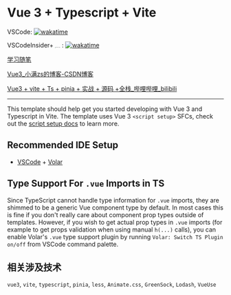# Vue 3 + Typescript + Vite

VSCode: [![wakatime](https://wakatime.com/badge/github/Ayusummer/vite-project-learning.svg)](https://wakatime.com/badge/github/Ayusummer/vite-project-learning)

VSCodeInsider+ <img src="https://resources.jetbrains.com/storage/products/company/brand/logos/WebStorm.png" alt="WebStorm logo" style="zoom:10%;" /> : [![wakatime](https://wakatime.com/badge/user/d8c0c428-5367-4918-aaf6-f3ecf4063899/project/acaf25a4-7bcd-4466-8d2b-82740eca4f26.svg)](https://wakatime.com/badge/user/d8c0c428-5367-4918-aaf6-f3ecf4063899/project/acaf25a4-7bcd-4466-8d2b-82740eca4f26)

[学习随笔](https://github.com/Ayusummer/DailyNotes/blob/main/%E5%89%8D%E7%AB%AF/VUE/Vue.md)

[Vue3_小满zs的博客-CSDN博客](https://blog.csdn.net/qq1195566313/category_11618172.html)

[Vue3 + vite + Ts + pinia + 实战 + 源码 +全栈_哔哩哔哩_bilibili](https://www.bilibili.com/video/BV1dS4y1y7vd?p=1&spm_id_from=333.788.b_6d756c74695f70616765.1)

---

This template should help get you started developing with Vue 3 and Typescript in Vite. The template uses Vue 3 `<script setup>` SFCs, check out the [script setup docs](https://v3.vuejs.org/api/sfc-script-setup.html#sfc-script-setup) to learn more.

## Recommended IDE Setup

- [VSCode](https://code.visualstudio.com/) + [Volar](https://marketplace.visualstudio.com/items?itemName=johnsoncodehk.volar)

## Type Support For `.vue` Imports in TS

Since TypeScript cannot handle type information for `.vue` imports, they are shimmed to be a generic Vue component type by default. In most cases this is fine if you don't really care about component prop types outside of templates. However, if you wish to get actual prop types in `.vue` imports (for example to get props validation when using manual `h(...)` calls), you can enable Volar's `.vue` type support plugin by running `Volar: Switch TS Plugin on/off` from VSCode command palette.

## 相关涉及技术

`vue3`, `vite`, `typescript`, `pinia`, `less`, `Animate.css`, `GreenSock`, `Lodash`, `VueUse`
